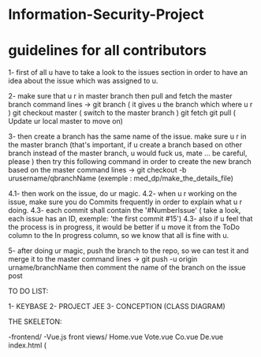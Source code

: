 # Information-Security-Project

# guidelines for all contributors

1- first of all u have to take a look to the issues section in order to have an idea about the issue which was assigned 
to u.

2- make sure that u r in master branch then pull and fetch the master branch 
     command lines -> git branch ( it gives u the branch which where u r )
                      git checkout master ( switch to the master branch ) 
                      git fetch
                      git pull   ( Update ur local master to move on)

3- then create a branch has the same name of the issue.
   make sure u r in the master branch (that's important, if u create a branch based on other branch instead 
   of the master branch, u would fuck us, mate ... be careful, please )
   then try this following command in order to create the new branch based on the master
      command lines -> git checkout -b  urusername/qbranchName    (exemple : med_dp/make_the_details_file)
                      
4.1- then work on the issue, do ur magic.
4.2- when u r working on the issue, make sure you do Commits frequently in order to explain what u r doing.
4.3- each commit shall contain the '#NumberIssue' ( take a look, each issue has an ID, exemple: 'the first commit #15')
4.3- also if u feel that the process is in progress, it would be better if u move it from the ToDo column to the In progress      column, so we know that all is fine with u.

5- after doing ur magic, push the branch to the repo, so we can test it and merge it to the master 
      command lines -> git push -u origin urname/branchName 
   then comment the name of the branch on the issue post      


TO DO LIST:

1- KEYBASE
2- PROJECT JEE
3- CONCEPTION (CLASS DIAGRAM)

     
     
THE SKELETON:

-frontend/
	-Vue.js front 
	views/
		Home.vue
		Vote.vue
		Co.vue
		De.vue
	index.html (<script src="dest/build.js" />)
	App.vue
	main.js
	routes.js
	dest/
		build.js // this file it will be build using a npm-run command don't worry 
	webpack.config.js // it's a config file generated by the vue command don't worry
-backend/
	Node.js REST API
	client/
		...
	app.js
	server.js
	routes/
		index.js
	db/
		connection.js

-we'll use the XMLHttpRequest ()  in order to send requests from the front-end to the REST API.
